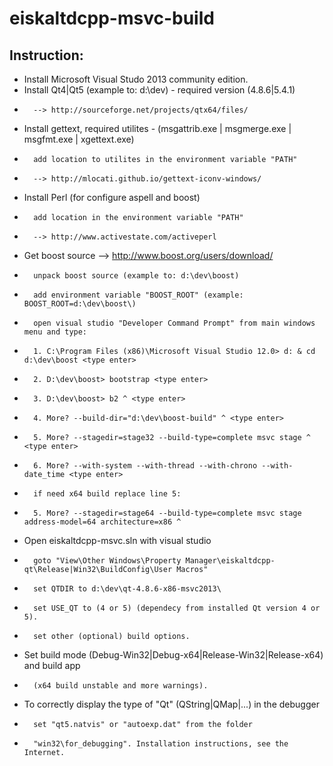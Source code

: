 # eiskaltdcpp-msvc-build

## Instruction: ##

- Install Microsoft Visual Studo 2013 community edition.
- Install Qt4|Qt5 (example to: d:\dev\) - required version (4.8.6|5.4.1) 
-       --> http://sourceforge.net/projects/qtx64/files/
- Install gettext, required utilites - (msgattrib.exe | msgmerge.exe | msgfmt.exe | xgettext.exe) 
-       add location to utilites in the environment variable "PATH" 
-       --> http://mlocati.github.io/gettext-iconv-windows/
- Install Perl (for configure aspell and boost) 
-       add location in the environment variable "PATH" 
-       --> http://www.activestate.com/activeperl
- Get boost source --> http://www.boost.org/users/download/ 
-       unpack boost source (example to: d:\dev\boost) 
-       add environment variable "BOOST_ROOT" (example: BOOST_ROOT=d:\dev\boost\) 
-       open visual studio "Developer Command Prompt" from main windows menu and type: 
-       1. C:\Program Files (x86)\Microsoft Visual Studio 12.0> d: & cd d:\dev\boost <type enter> 
-       2. D:\dev\boost> bootstrap <type enter> 
-       3. D:\dev\boost> b2 ^ <type enter> 
-       4. More? --build-dir="d:\dev\boost-build" ^ <type enter> 
-       5. More? --stagedir=stage32 --build-type=complete msvc stage ^ <type enter> 
-       6. More? --with-system --with-thread --with-chrono --with-date_time <type enter> 
-       if need x64 build replace line 5: 
-       5. More? --stagedir=stage64 --build-type=complete msvc stage address-model=64 architecture=x86 ^
- Open eiskaltdcpp-msvc.sln with visual studio 
-       goto "View\Other Windows\Property Manager\eiskaltdcpp-qt\Release|Win32\BuildConfig\User Macros" 
-       set QTDIR to d:\dev\qt-4.8.6-x86-msvc2013\ 
-       set USE_QT to (4 or 5) (dependecy from installed Qt version 4 or 5). 
-       set other (optional) build options.
- Set build mode (Debug-Win32|Debug-x64|Release-Win32|Release-x64) and build app 
-       (x64 build unstable and more warnings).
- To correctly display the type of "Qt" (QString|QMap|...) in the debugger 
-       set "qt5.natvis" or "autoexp.dat" from the folder 
-       "win32\for_debugging". Installation instructions, see the Internet.
